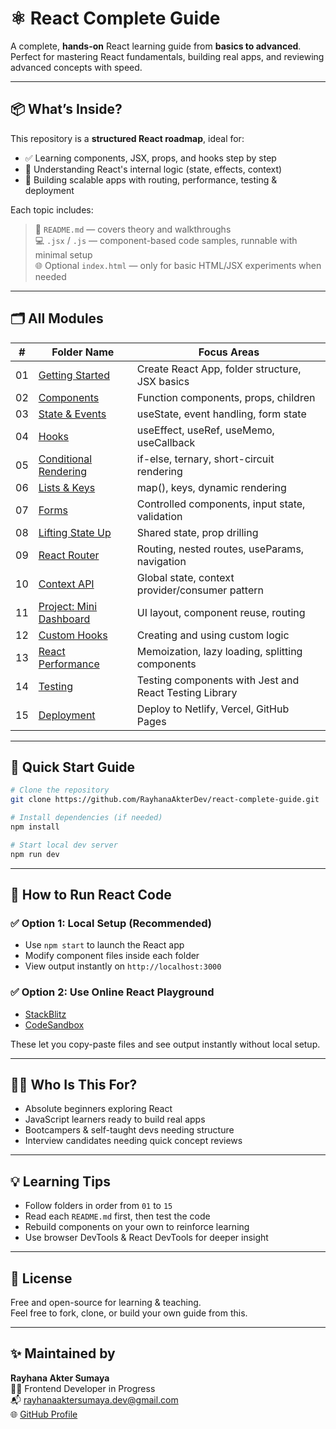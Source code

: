 # ⚛️ React Complete Guide

A complete, **hands-on** React learning guide from **basics to advanced**.  
Perfect for mastering React fundamentals, building real apps, and reviewing advanced concepts with speed.

---

## 📦 What’s Inside?

This repository is a **structured React roadmap**, ideal for:

- ✅ Learning components, JSX, props, and hooks step by step  
- 🧠 Understanding React's internal logic (state, effects, context)  
- 🚀 Building scalable apps with routing, performance, testing & deployment

Each topic includes:

> 📘 `README.md` — covers theory and walkthroughs  
> 💻 `.jsx` / `.js` — component-based code samples, runnable with minimal setup  
> 🌐 Optional `index.html` — only for basic HTML/JSX experiments when needed

---

## 🗂️ All Modules

| #   | Folder Name                                            | Focus Areas                                              |
|-----|--------------------------------------------------------|----------------------------------------------------------|
| 01  | [Getting Started](./src/topics/01-getting-started/README.md)      | Create React App, folder structure, JSX basics           |
| 02  | [Components](./02-components/README.md)                | Function components, props, children                     |
| 03  | [State & Events](./03-state-and-events/README.md)      | useState, event handling, form state                     |
| 04  | [Hooks](./04-hooks/README.md)                          | useEffect, useRef, useMemo, useCallback                  |
| 05  | [Conditional Rendering](./05-conditional/README.md)    | if-else, ternary, short-circuit rendering                |
| 06  | [Lists & Keys](./06-lists-and-keys/README.md)          | map(), keys, dynamic rendering                          |
| 07  | [Forms](./07-forms/README.md)                          | Controlled components, input state, validation           |
| 08  | [Lifting State Up](./08-lifting-state-up/README.md)    | Shared state, prop drilling                              |
| 09  | [React Router](./09-react-router/README.md)            | Routing, nested routes, useParams, navigation            |
| 10  | [Context API](./10-context-api/README.md)              | Global state, context provider/consumer pattern          |
| 11  | [Project: Mini Dashboard](./11-project-dashboard/README.md) | UI layout, component reuse, routing                   |
| 12  | [Custom Hooks](./12-custom-hooks/README.md)            | Creating and using custom logic                         |
| 13  | [React Performance](./13-performance/README.md)        | Memoization, lazy loading, splitting components          |
| 14  | [Testing](./14-testing/README.md)                      | Testing components with Jest and React Testing Library   |
| 15  | [Deployment](./15-deployment/README.md)                | Deploy to Netlify, Vercel, GitHub Pages                  |

---

## 🚀 Quick Start Guide

```bash
# Clone the repository
git clone https://github.com/RayhanaAkterDev/react-complete-guide.git

# Install dependencies (if needed)
npm install

# Start local dev server
npm run dev
```

---

## 🧪 How to Run React Code

### ✅ Option 1: Local Setup (Recommended)

- Use `npm start` to launch the React app  
- Modify component files inside each folder  
- View output instantly on `http://localhost:3000`  

### ✅ Option 2: Use Online React Playground

- [StackBlitz](https://stackblitz.com/fork/react)  
- [CodeSandbox](https://codesandbox.io/s/)  

These let you copy-paste files and see output instantly without local setup.

---

## 👩‍💻 Who Is This For?

- Absolute beginners exploring React  
- JavaScript learners ready to build real apps  
- Bootcampers & self-taught devs needing structure  
- Interview candidates needing quick concept reviews  

---

## 💡 Learning Tips

- Follow folders in order from `01` to `15`  
- Read each `README.md` first, then test the code  
- Rebuild components on your own to reinforce learning  
- Use browser DevTools & React DevTools for deeper insight  

---

## 📜 License

Free and open-source for learning & teaching.  
Feel free to fork, clone, or build your own guide from this.

---

## ✨ Maintained by

**Rayhana Akter Sumaya**  
👩‍💻 Frontend Developer in Progress  
📬 [rayhanaaktersumaya.dev@gmail.com](mailto:rayhanaaktersumaya.dev@gmail.com)  
🌐 [GitHub Profile](https://github.com/RayhanaAkterDev)
